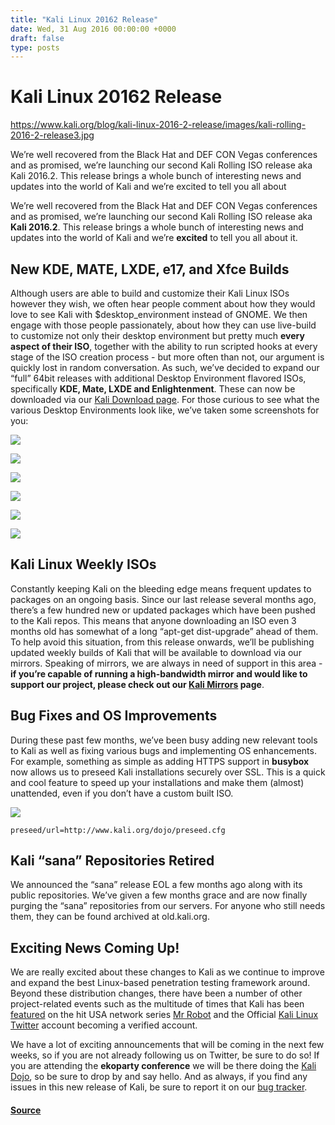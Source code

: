 ```yaml
---
title: "Kali Linux 20162 Release"
date: Wed, 31 Aug 2016 00:00:00 +0000
draft: false
type: posts
---
```

# Kali Linux 20162 Release

https://www.kali.org/blog/kali-linux-2016-2-release/images/kali-rolling-2016-2-release3.jpg



We&rsquo;re well recovered from the Black Hat and DEF CON Vegas conferences and as promised, we&rsquo;re launching our second Kali Rolling ISO release aka Kali 2016.2. This release brings a whole bunch of interesting news and updates into the world of Kali and we&rsquo;re excited to tell you all about

We’re well recovered from the Black Hat and DEF CON Vegas conferences and as promised, we’re launching our second Kali Rolling ISO release aka **Kali 2016.2**. This release brings a whole bunch of interesting news and updates into the world of Kali and we’re **excited** to tell you all about it.

New KDE, MATE, LXDE, e17, and Xfce Builds
-----------------------------------------

Although users are able to build and customize their Kali Linux ISOs however they wish, we often hear people comment about how they would love to see Kali with $desktop\_environment instead of GNOME. We then engage with those people passionately, about how they can use live-build to customize not only their desktop environment but pretty much **every aspect of their ISO**, together with the ability to run scripted hooks at every stage of the ISO creation process - but more often than not, our argument is quickly lost in random conversation. As such, we’ve decided to expand our “full” 64bit releases with additional Desktop Environment flavored ISOs, specifically **KDE, Mate, LXDE and Enlightenment**. These can now be downloaded via our [Kali Download page](https://www.kali.org/get-kali/). For those curious to see what the various Desktop Environments look like, we’ve taken some screenshots for you:

[![](https://www.kali.org/blog/kali-linux-2016-2-release/images/gnome.png)](https://www.kali.org/blog/kali-linux-2016-2-release/images/gnome.png)

[![](https://www.kali.org/blog/kali-linux-2016-2-release/images/lxde.png)](https://www.kali.org/blog/kali-linux-2016-2-release/images/lxde.png)

[![](https://www.kali.org/blog/kali-linux-2016-2-release/images/mate.png)](https://www.kali.org/blog/kali-linux-2016-2-release/images/mate.png)

[![](https://www.kali.org/blog/kali-linux-2016-2-release/images/xfce.png)](https://www.kali.org/blog/kali-linux-2016-2-release/images/xfce.png)

[![](https://www.kali.org/blog/kali-linux-2016-2-release/images/e17.png)](https://www.kali.org/blog/kali-linux-2016-2-release/images/e17.png)

[![](https://www.kali.org/blog/kali-linux-2016-2-release/images/kde.png)](https://www.kali.org/blog/kali-linux-2016-2-release/images/kde.png)

Kali Linux Weekly ISOs
----------------------

Constantly keeping Kali on the bleeding edge means frequent updates to packages on an ongoing basis. Since our last release several months ago, there’s a few hundred new or updated packages which have been pushed to the Kali repos. This means that anyone downloading an ISO even 3 months old has somewhat of a long “apt-get dist-upgrade” ahead of them. To help avoid this situation, from this release onwards, we’ll be publishing updated weekly builds of Kali that will be available to download via our mirrors. Speaking of mirrors, we are always in need of support in this area - **if you’re capable of running a high-bandwidth mirror and would like to support our project, please check out our [Kali Mirrors](https://www.kali.org/docs/community/kali-linux-mirrors/) page**.

Bug Fixes and OS Improvements
-----------------------------

During these past few months, we’ve been busy adding new relevant tools to Kali as well as fixing various bugs and implementing OS enhancements. For example, something as simple as adding HTTPS support in **busybox** now allows us to preseed Kali installations securely over SSL. This is a quick and cool feature to speed up your installations and make them (almost) unattended, even if you don’t have a custom built ISO.

[![](https://www.kali.org/blog/kali-linux-2016-2-release/images/preseed-https.png)](https://www.kali.org/blog/kali-linux-2016-2-release/images/preseed-https.png)

```console
preseed/url=http://www.kali.org/dojo/preseed.cfg
```

Kali “sana” Repositories Retired
--------------------------------

We announced the “sana” release EOL a few months ago along with its public repositories. We’ve given a few months grace and are now finally purging the “sana” repositories from our servers. For anyone who still needs them, they can be found archived at old.kali.org.

Exciting News Coming Up!
------------------------

We are really excited about these changes to Kali as we continue to improve and expand the best Linux-based penetration testing framework around. Beyond these distribution changes, there have been a number of other project-related events such as the multitude of times that Kali has been [featured](https://sendvid.com/s0etudtt) on the hit USA network series [Mr Robot](https://www.usanetwork.com/mr-robot) and the Official [Kali Linux Twitter](https://twitter.com/kalilinux) account becoming a verified account.

We have a lot of exciting announcements that will be coming in the next few weeks, so if you are not already following us on Twitter, be sure to do so! If you are attending the **ekoparty conference** we will be there doing the [Kali Dojo](https://ekoparty.org/kali-workshops.php), so be sure to drop by and say hello. And as always, if you find any issues in this new release of Kali, be sure to report it on our [bug tracker](https://bugs.kali.org/my_view_page.php).

#### [Source](https://www.kali.org/blog/kali-linux-2016-2-release/)

